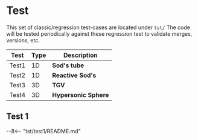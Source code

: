 # Test

This set of classic/regression test-cases are located under `tst/`
The code will be tested periodically against these regression test to validate merges, versions, etc.


| Test                        |  Type          | Description                                                  |
| --------------------------- | ---------------|    --------------------------------------------------------- |
| Test1                       | 1D             |   **Sod's tube**                              |
| Test2                       | 1D             |   **Reactive Sod's**                              |
| Test3                       | 3D             |   **TGV**                              |
| Test4                       | 3D             |   **Hypersonic Sphere**                              |




## Test 1

--8<-- "tst/test1/README.md"

